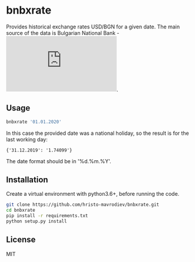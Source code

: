 # bnbxrate

Provides historical exchange rates USD/BGN for a given date. The main source of the data is Bulgarian National Bank - ![bnb.bg](http://bnb.bg/Statistics/StExternalSector/StExchangeRates/StERForeignCurrencies/index.htm?toLang=_EN).

## Usage
``` bash
bnbxrate '01.01.2020'
```
In this case the provided date was a national holiday, so the result is for the last working day:

```
{'31.12.2019': '1.74099'}
```
The date format should be in '%d.%m.%Y'.

## Installation
Create a virtual environment with python3.6+, before running the code.
```bash
git clone https://github.com/hristo-mavrodiev/bnbxrate.git
cd bnbxrate
pip install -r requirements.txt
python setup.py install
```

## License
MIT
